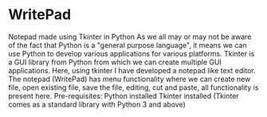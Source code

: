 # WritePad
Notepad made using Tkinter in Python
As we all may or may not be aware of the fact that Python is a "general purpose language", it means we can use Python to develop various applications for various platforms.
Tkinter is a GUI library from Python from which we can create multiple GUI applications. Here, using tkinter I have developed a notepad like text editor.
The notepad (WritePad) has menu functionality where we can create new file, open existing file, save the file, editing, cut and paste, all functionality is present here.
Pre-requisites:
Python installed
Tkinter installed (Tkinter comes as a standard library with Python 3 and above)
